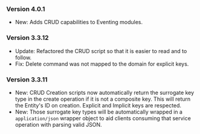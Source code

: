 ### Version 4.0.1

- New: Adds CRUD capabilities to Eventing modules.

### Version 3.3.12

- Update: Refactored the CRUD script so that it is easier to read and to follow.
- Fix: Delete command was not mapped to the domain for explicit keys.

### Version 3.3.11

- New: CRUD Creation scripts now automatically return the surrogate key type in the create operation if it is not a composite key. This will return the Entity's ID on creation. Explicit and Implicit keys are respected.
- New: Those surrogate key types will be automatically wrapped in a `application/json` wrapper object to aid clients consuming that service operation with parsing valid JSON.
